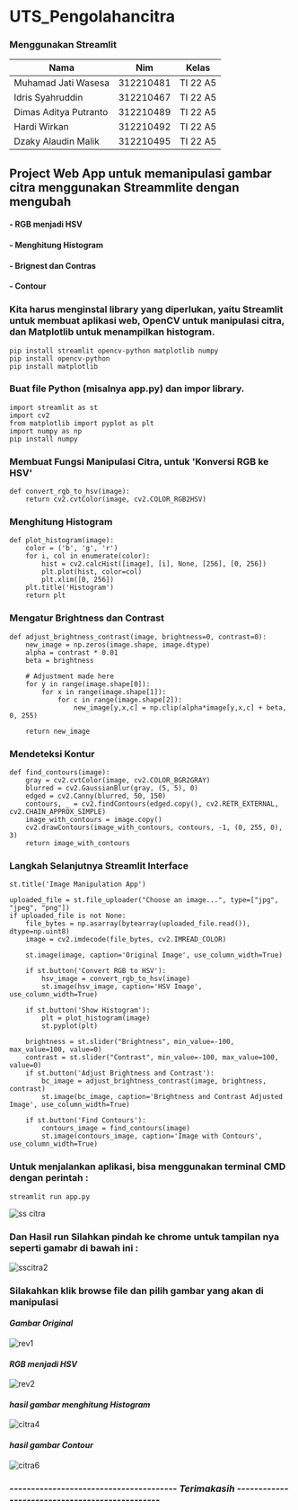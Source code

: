 # UTS_Pengolahancitra
### Menggunakan Streamlit


| Nama  |  Nim | Kelas |
| ----------------- | ------------- |------------- |
| Muhamad Jati Wasesa      | 312210481 | TI 22 A5 |
| Idris Syahruddin         | 312210467 | TI 22 A5 |
| Dimas Aditya Putranto    | 312210489 | TI 22 A5 |
| Hardi Wirkan             | 312210492 | TI 22 A5 |
| Dzaky Alaudin Malik      | 312210495 | TI 22 A5 |







## Project Web App untuk memanipulasi gambar citra menggunakan Streammlite dengan mengubah 
#### - RGB menjadi HSV
#### - Menghitung Histogram
#### - Brignest dan Contras
#### - Contour

### Kita harus menginstal library yang diperlukan, yaitu Streamlit untuk membuat aplikasi web, OpenCV untuk manipulasi citra, dan Matplotlib untuk menampilkan histogram.

```
pip install streamlit opencv-python matplotlib numpy
pip install opencv-python
pip install matplotlib

```

### Buat file Python (misalnya app.py) dan impor library.

```
import streamlit as st
import cv2
from matplotlib import pyplot as plt
import numpy as np
pip install numpy
```

### Membuat Fungsi Manipulasi Citra, untuk 'Konversi RGB ke HSV'

```
def convert_rgb_to_hsv(image):
    return cv2.cvtColor(image, cv2.COLOR_RGB2HSV)
```

### Menghitung Histogram

```
def plot_histogram(image):
    color = ('b', 'g', 'r')
    for i, col in enumerate(color):
        hist = cv2.calcHist([image], [i], None, [256], [0, 256])
        plt.plot(hist, color=col)
        plt.xlim([0, 256])
    plt.title('Histogram')
    return plt
```

### Mengatur Brightness dan Contrast

```
def adjust_brightness_contrast(image, brightness=0, contrast=0):
    new_image = np.zeros(image.shape, image.dtype)
    alpha = contrast * 0.01
    beta = brightness

    # Adjustment made here
    for y in range(image.shape[0]):
        for x in range(image.shape[1]):
            for c in range(image.shape[2]):
                new_image[y,x,c] = np.clip(alpha*image[y,x,c] + beta, 0, 255)
    
    return new_image
```

### Mendeteksi Kontur

```
def find_contours(image):
    gray = cv2.cvtColor(image, cv2.COLOR_BGR2GRAY)
    blurred = cv2.GaussianBlur(gray, (5, 5), 0)
    edged = cv2.Canny(blurred, 50, 150)
    contours, _ = cv2.findContours(edged.copy(), cv2.RETR_EXTERNAL, cv2.CHAIN_APPROX_SIMPLE)
    image_with_contours = image.copy()
    cv2.drawContours(image_with_contours, contours, -1, (0, 255, 0), 3)
    return image_with_contours
```

### Langkah Selanjutnya Streamlit Interface

```
st.title('Image Manipulation App')

uploaded_file = st.file_uploader("Choose an image...", type=["jpg", "jpeg", "png"])
if uploaded_file is not None:
    file_bytes = np.asarray(bytearray(uploaded_file.read()), dtype=np.uint8)
    image = cv2.imdecode(file_bytes, cv2.IMREAD_COLOR)

    st.image(image, caption='Original Image', use_column_width=True)

    if st.button('Convert RGB to HSV'):
        hsv_image = convert_rgb_to_hsv(image)
        st.image(hsv_image, caption='HSV Image', use_column_width=True)

    if st.button('Show Histogram'):
        plt = plot_histogram(image)
        st.pyplot(plt)

    brightness = st.slider("Brightness", min_value=-100, max_value=100, value=0)
    contrast = st.slider("Contrast", min_value=-100, max_value=100, value=0)
    if st.button('Adjust Brightness and Contrast'):
        bc_image = adjust_brightness_contrast(image, brightness, contrast)
        st.image(bc_image, caption='Brightness and Contrast Adjusted Image', use_column_width=True)

    if st.button('Find Contours'):
        contours_image = find_contours(image)
        st.image(contours_image, caption='Image with Contours', use_column_width=True)
```

### Untuk menjalankan aplikasi, bisa menggunakan terminal CMD dengan perintah :

```
streamlit run app.py
```

![ss citra](https://github.com/Muhjat7/UTSPENGELOLACITRA/assets/129918243/4844b393-eace-4c0a-a8d9-d26e95f4a0b3)


### Dan Hasil run Silahkan pindah ke chrome untuk tampilan nya seperti gamabr di bawah ini :

![sscitra2](https://github.com/Muhjat7/UTSPENGELOLACITRA/assets/129918243/ecee350e-9fc6-4dbf-9cf9-cf02b5b9b411)


### Silakahkan klik browse file dan pilih gambar yang akan di manipulasi 

#### *Gambar Original*

![rev1](https://github.com/Muhjat7/UTSPENGELOLACITRA/assets/129918243/8eee3cb0-a5ee-4a04-ac08-8d0412ae62d3)


#### *RGB menjadi HSV*

![rev2](https://github.com/Muhjat7/UTSPENGELOLACITRA/assets/129918243/1eb52a8a-418e-41a1-a7d1-15f93f933d1a)


#### *hasil gambar menghitung Histogram*

![citra4](https://github.com/Muhjat7/UTSPENGELOLACITRA/assets/129918243/c270de20-1c6e-435a-b84c-40a40dbb77ff)



#### *hasil gambar Contour*

![citra6](https://github.com/Muhjat7/UTSPENGELOLACITRA/assets/129918243/c415ad79-d4b9-4a4a-a051-555930a4a4cd)



### *--------------------------------------- Terimakasih -----------------------------------------------*


